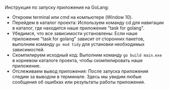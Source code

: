 Инструкция по запуску приложения на GoLang:

- Откроем terminal или cmd на компьютере (Window 10).
- Перейдем в каталог проекта: Используем команду cd для навигации в каталог, где находится наше приложение "task for golang". 
- Убедимся, что все зависимости установлены: Если наше приложение "task for golang" зависит от сторонних пакетов, выполним команду `go mod tidy` для установки необходимых зависимостей.
- Скомпилируем исходный код: Выполним команду `go build main.exe` в корневом каталоге проекта, чтобы скомпилировать наше приложение.
- Отслеживаем вывод приложения: После запуска приложения следим за выводом в терминале. Здесь мы увидим любые сообщения об ошибках или результаты работы приложения.
